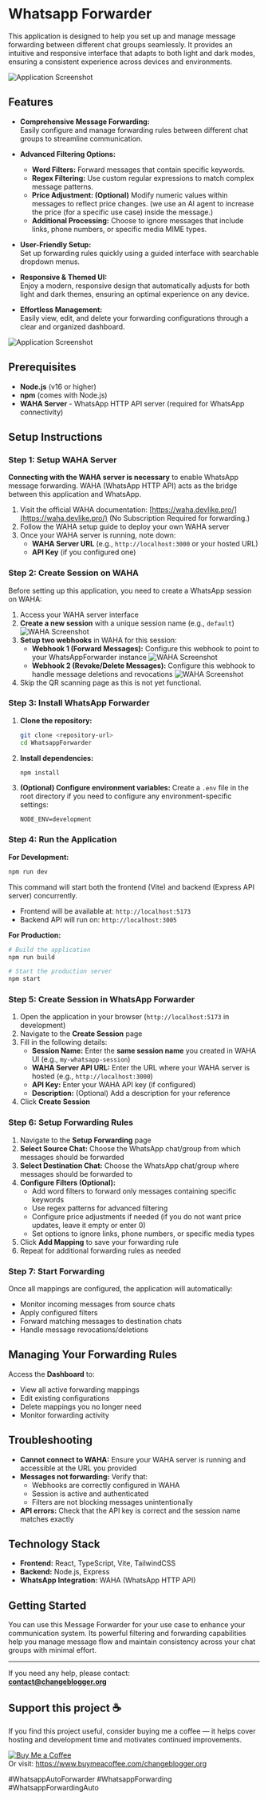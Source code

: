 # Whatsapp Forwarder

This application is designed to help you set up and manage message forwarding between different chat groups seamlessly. It provides an intuitive and responsive interface that adapts to both light and dark modes, ensuring a consistent experience across devices and environments.

![Application Screenshot](https://github.com/devagarwal007/Whatsapp-Forwarder/blob/866de8774ae88b04f7f34ec272f0b9aab1ecb0e2/image.png)

## Features

- **Comprehensive Message Forwarding:**  
  Easily configure and manage forwarding rules between different chat groups to streamline communication.

- **Advanced Filtering Options:**  
  - **Word Filters:** Forward messages that contain specific keywords.
  - **Regex Filtering:** Use custom regular expressions to match complex message patterns.
  - **Price Adjustment: (Optional)** Modify numeric values within messages to reflect price changes. (we use an AI agent to increase the price (for a specific use case) inside the message.)
  - **Additional Processing:** Choose to ignore messages that include links, phone numbers, or specific media MIME types.

- **User-Friendly Setup:**  
  Set up forwarding rules quickly using a guided interface with searchable dropdown menus.

- **Responsive & Themed UI:**  
  Enjoy a modern, responsive design that automatically adjusts for both light and dark themes, ensuring an optimal experience on any device.

- **Effortless Management:**  
  Easily view, edit, and delete your forwarding configurations through a clear and organized dashboard.

![Application Screenshot](https://github.com/devagarwal007/Whatsapp-Forwarder/blob/5c8b0beeaf7e695fc577720001a3223fc028acc3/image2.png)

## Prerequisites

- **Node.js** (v16 or higher)
- **npm** (comes with Node.js)
- **WAHA Server** - WhatsApp HTTP API server (required for WhatsApp connectivity)

## Setup Instructions

### Step 1: Setup WAHA Server

**Connecting with the WAHA server is necessary** to enable WhatsApp message forwarding. WAHA (WhatsApp HTTP API) acts as the bridge between this application and WhatsApp.

1. Visit the official WAHA documentation: [https://waha.devlike.pro/](https://waha.devlike.pro/) (No Subscription Required for forwarding.)
2. Follow the WAHA setup guide to deploy your own WAHA server
3. Once your WAHA server is running, note down:
   - **WAHA Server URL** (e.g., `http://localhost:3000` or your hosted URL)
   - **API Key** (if you configured one)

### Step 2: Create Session on WAHA

Before setting up this application, you need to create a WhatsApp session on WAHA:

1. Access your WAHA server interface
2. **Create a new session** with a unique session name (e.g., `default`)
![WAHA Screenshot](./waha-setup-1.jpg)
3. **Setup two webhooks** in WAHA for this session:
   - **Webhook 1 (Forward Messages):** Configure this webhook to point to your WhatsAppForwarder instance
   ![WAHA Screenshot](./waha-setup-3.jpg)
   - **Webhook 2 (Revoke/Delete Messages):** Configure this webhook to handle message deletions and revocations
   ![WAHA Screenshot](./waha-setup-2.jpg)
4. Skip the QR scanning page as this is not yet functional.

### Step 3: Install WhatsApp Forwarder

1. **Clone the repository:**
   ```bash
   git clone <repository-url>
   cd WhatsappForwarder
   ```

2. **Install dependencies:**
   ```bash
   npm install
   ```

3. **(Optional) Configure environment variables:**
   Create a `.env` file in the root directory if you need to configure any environment-specific settings:
   ```env
   NODE_ENV=development
   ```

### Step 4: Run the Application

**For Development:**
```bash
npm run dev
```
This command will start both the frontend (Vite) and backend (Express API server) concurrently.
- Frontend will be available at: `http://localhost:5173`
- Backend API will run on: `http://localhost:3005`

**For Production:**
```bash
# Build the application
npm run build

# Start the production server
npm start
```

### Step 5: Create Session in WhatsApp Forwarder

1. Open the application in your browser (`http://localhost:5173` in development)
2. Navigate to the **Create Session** page
3. Fill in the following details:
   - **Session Name:** Enter the **same session name** you created in WAHA UI (e.g., `my-whatsapp-session`)
   - **WAHA Server API URL:** Enter the URL where your WAHA server is hosted (e.g., `http://localhost:3000`)
   - **API Key:** Enter your WAHA API key (if configured)
   - **Description:** (Optional) Add a description for your reference
4. Click **Create Session**

### Step 6: Setup Forwarding Rules

1. Navigate to the **Setup Forwarding** page
2. **Select Source Chat:** Choose the WhatsApp chat/group from which messages should be forwarded
3. **Select Destination Chat:** Choose the WhatsApp chat/group where messages should be forwarded to
4. **Configure Filters (Optional):**
   - Add word filters to forward only messages containing specific keywords
   - Use regex patterns for advanced filtering
   - Configure price adjustments if needed (if you do not want price updates, leave it empty or enter 0)
   - Set options to ignore links, phone numbers, or specific media types
5. Click **Add Mapping** to save your forwarding rule
6. Repeat for additional forwarding rules as needed

### Step 7: Start Forwarding

Once all mappings are configured, the application will automatically:
- Monitor incoming messages from source chats
- Apply configured filters
- Forward matching messages to destination chats
- Handle message revocations/deletions

## Managing Your Forwarding Rules

Access the **Dashboard** to:
- View all active forwarding mappings
- Edit existing configurations
- Delete mappings you no longer need
- Monitor forwarding activity

## Troubleshooting

- **Cannot connect to WAHA:** Ensure your WAHA server is running and accessible at the URL you provided
- **Messages not forwarding:** Verify that:
  - Webhooks are correctly configured in WAHA
  - Session is active and authenticated
  - Filters are not blocking messages unintentionally
- **API errors:** Check that the API key is correct and the session name matches exactly

## Technology Stack

- **Frontend:** React, TypeScript, Vite, TailwindCSS
- **Backend:** Node.js, Express
- **WhatsApp Integration:** WAHA (WhatsApp HTTP API)

## Getting Started

You can use this Message Forwarder for your use case to enhance your communication system. Its powerful filtering and forwarding capabilities help you manage message flow and maintain consistency across your chat groups with minimal effort.

---

If you need any help, please contact:  
**contact@changeblogger.org**

## Support this project ☕

If you find this project useful, consider buying me a coffee — it helps cover hosting and development time and motivates continued improvements.

[![Buy Me a Coffee](https://cdn.buymeacoffee.com/buttons/v2/default-yellow.png)](https://www.buymeacoffee.com/changeblogger.org)  
Or visit: https://www.buymeacoffee.com/changeblogger.org

\#WhatsappAutoForwarder
\#WhatsappForwarding
\#WhatsappForwardingAuto